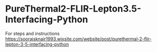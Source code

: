 # PureThermal2-FLIR-Lepton3.5-Interfacing-Python

For steps and instructions 
https://soorajsknair1993.wixsite.com/website/post/purethermal-2-flir-lepton-3-5-interfacing-python
